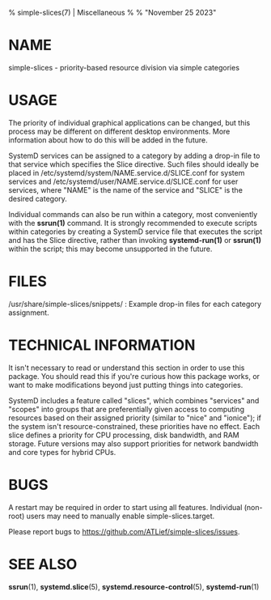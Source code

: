 % simple-slices(7) | Miscellaneous
%
% "November 25 2023"

# NAME

simple-slices - priority-based resource division via simple categories

# USAGE

The priority of individual graphical applications can be changed, but this process may be different on different desktop environments. More information about how to do this will be added in the future.

SystemD services can be assigned to a category by adding a drop-in file to that service which specifies the Slice directive. Such files should ideally be placed in /etc/systemd/system/NAME.service.d/SLICE.conf for system services and /etc/systemd/user/NAME.service.d/SLICE.conf for user services, where "NAME" is the name of the service and "SLICE" is the desired category.

Individual commands can also be run within a category, most conveniently with the **ssrun(1)** command. It is strongly recommended to execute scripts within categories by creating a SystemD service file that executes the script and has the Slice directive, rather than invoking **systemd-run(1)** or **ssrun(1)** within the script; this may become unsupported in the future.

# FILES

/usr/share/simple-slices/snippets/
:   Example drop-in files for each category assignment.

# TECHNICAL INFORMATION

It isn't necessary to read or understand this section in order to use this package. You should read this if you're curious how this package works, or want to make modifications beyond just putting things into categories.

SystemD includes a feature called "slices", which combines "services" and "scopes" into groups that are preferentially given access to computing resources based on their assigned priority (similar to "nice" and "ionice"); if the system isn't resource-constrained, these priorities have no effect. Each slice defines a priority for CPU processing, disk bandwidth, and RAM storage. Future versions may also support priorities for network bandwidth and core types for hybrid CPUs.

# BUGS

A restart may be required in order to start using all features. Individual (non-root) users may need to manually enable simple-slices.target.

Please report bugs to https://github.com/ATLief/simple-slices/issues.

# SEE ALSO

**ssrun**(1), **systemd.slice**(5), **systemd.resource-control**(5), **systemd-run**(1)
